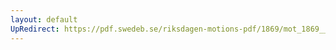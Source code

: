```yaml
---
layout: default
UpRedirect: https://pdf.swedeb.se/riksdagen-motions-pdf/1869/mot_1869__fk__00018/mot_1869__fk__00018_001.pdf
---
```

